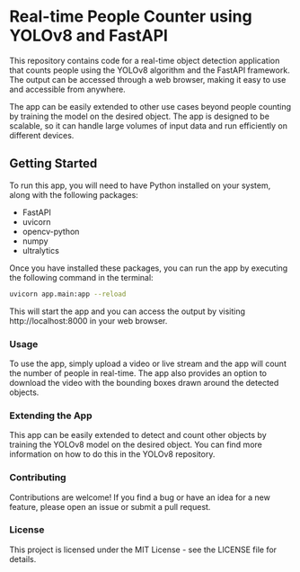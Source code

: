 # Real-time People Counter using YOLOv8 and FastAPI

This repository contains code for a real-time object detection application that counts people using the YOLOv8 algorithm and the FastAPI framework. The output can be accessed through a web browser, making it easy to use and accessible from anywhere.

The app can be easily extended to other use cases beyond people counting by training the model on the desired object. The app is designed to be scalable, so it can handle large volumes of input data and run efficiently on different devices.

## Getting Started

To run this app, you will need to have Python installed on your system, along with the following packages:

- FastAPI
- uvicorn
- opencv-python
- numpy
- ultralytics

Once you have installed these packages, you can run the app by executing the following command in the terminal:

```bash
uvicorn app.main:app --reload
```
This will start the app and you can access the output by visiting http://localhost:8000 in your web browser.

### Usage
To use the app, simply upload a video or live stream and the app will count the number of people in real-time. The app also provides an option to download the video with the bounding boxes drawn around the detected objects.

### Extending the App
This app can be easily extended to detect and count other objects by training the YOLOv8 model on the desired object. You can find more information on how to do this in the YOLOv8 repository.

### Contributing
Contributions are welcome! If you find a bug or have an idea for a new feature, please open an issue or submit a pull request.

### License
This project is licensed under the MIT License - see the LICENSE file for details.
